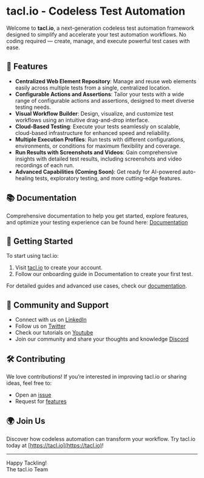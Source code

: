 # tacl.io - Codeless Test Automation

Welcome to **tacl.io**, a next-generation codeless test automation framework designed to simplify and accelerate your test automation workflows. No coding required — create, manage, and execute powerful test cases with ease.

## 🌟 Features
- **Centralized Web Element Repository**: Manage and reuse web elements easily across multiple tests from a single, centralized location.
- **Configurable Actions and Assertions**: Tailor your tests with a wide range of configurable actions and assertions, designed to meet diverse testing needs.
- **Visual Workflow Builder**: Design, visualize, and customize test workflows using an intuitive drag-and-drop interface.
- **Cloud-Based Testing**: Execute your tests seamlessly on scalable, cloud-based infrastructure for enhanced speed and reliability.
- **Multiple Execution Profiles**: Run tests with different configurations, environments, or conditions for maximum flexibility and coverage.
- **Run Results with Screenshots and Videos**: Gain comprehensive insights with detailed test results, including screenshots and video recordings of each run.
- **Advanced Capabilities (Coming Soon)**: Get ready for AI-powered auto-healing tests, exploratory testing, and more cutting-edge features.

## 📚 Documentation
Comprehensive documentation to help you get started, explore features, and optimize your testing experience can be found here: [Documentation](https://docs.tacl.io)

## 🚀 Getting Started
To start using tacl.io:
1. Visit [tacl.io](https://tacl.io) to create your account.
2. Follow our onboarding guide in Documentation to create your first test.

For detailed guides and advanced use cases, check our [documentation](https://docs.tacl.io).

## 🤝 Community and Support
- Connect with us on [LinkedIn](https://www.linkedin.com/company/taclio)
- Follow us on [Twitter](https://x.com/tacl_io)
- Check our tutorials on [Youtube](https://www.youtube.com/@taclio)
- Join our community and share your thoughts and knowledge [Discord](https://discord.gg/qw6DqkZ4VR)

## 🛠️ Contributing
We love contributions! If you’re interested in improving tacl.io or sharing ideas, feel free to:
- Open an [issue](https://github.com/taclio/tacl.io/issues)
- Request for [features](https://github.com/taclio/tacl.io/issues)

## 🌍 Join Us
Discover how codeless automation can transform your workflow. Try tacl.io today at [https://tacl.io](https://tacl.io)!

---

Happy Tackling!  
The tacl.io Team
